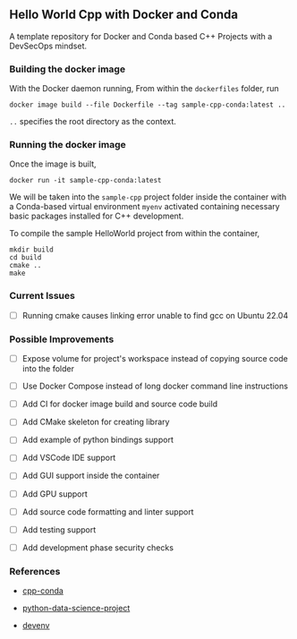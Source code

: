 ## Hello World Cpp with Docker and Conda

A template repository for Docker and Conda based C++ Projects with a DevSecOps mindset.


### Building the docker image

With the Docker daemon running, From within the `dockerfiles` folder, run

```
docker image build --file Dockerfile --tag sample-cpp-conda:latest ..
```

`..` specifies the root directory as the context.



### Running the docker image

Once the image is built,

```
docker run -it sample-cpp-conda:latest
```

We will be taken into the `sample-cpp` project folder inside the container with a Conda-based virtual environment `myenv` activated containing necessary basic packages installed for C++ development.

To compile the sample HelloWorld project from within the container,

```
mkdir build
cd build
cmake ..
make
```

### Current Issues

- [ ] Running cmake causes linking error unable to find gcc on Ubuntu 22.04



### Possible Improvements

- [ ] Expose volume for  project's workspace instead of copying source code into the folder
- [ ] Use Docker Compose instead of long docker command line instructions
- [ ] Add CI for docker image build and source code build
- [ ] Add CMake skeleton for creating library
- [ ] Add example of python bindings support
- [ ] Add VSCode IDE support
- [ ] Add GUI support inside the container
- [ ] Add GPU support
- [ ] Add source code formatting and linter support
- [ ] Add testing support
- [ ] Add development phase security checks



### References

- [cpp-conda](https://github.com/btjanaka/cpp-conda)
- [python-data-science-project](https://github.com/KAUST-Academy/python-data-science-project)

- [devenv](https://github.com/diegoferigo/devenv)
